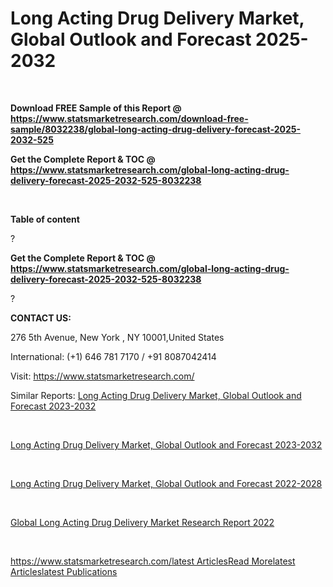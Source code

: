 <h1>Long Acting Drug Delivery Market, Global Outlook and Forecast 2025-2032</h1><br/><p><strong>Download FREE Sample of this Report @ <a href="https://www.statsmarketresearch.com/download-free-sample/8032238/global-long-acting-drug-delivery-forecast-2025-2032-525">https://www.statsmarketresearch.com/download-free-sample/8032238/global-long-acting-drug-delivery-forecast-2025-2032-525</a></strong></p>
 
 
 
 <div><b>Get the Complete Report & TOC @ <a href="https://www.statsmarketresearch.com/global-long-acting-drug-delivery-forecast-2025-2032-525-8032238">https://www.statsmarketresearch.com/global-long-acting-drug-delivery-forecast-2025-2032-525-8032238</a></b></div>
 
 
 
 <p><br />
 
 <b>Table of content</b></p>
 
 
 
 <p>? </p>
 
 
 
 <div><b>Get the Complete Report & TOC @ <a href="https://www.statsmarketresearch.com/global-long-acting-drug-delivery-forecast-2025-2032-525-8032238">https://www.statsmarketresearch.com/global-long-acting-drug-delivery-forecast-2025-2032-525-8032238</a></b></div>
 
 
 
 <p>? </p>
 
 
 
 <p><b>CONTACT US:</b><br />
 
 276 5th Avenue, New York , NY 10001,United States<br />
 
 International: (+1) 646 781 7170 / +91 8087042414<br />
 
 Visit: <a href="https://www.statsmarketresearch.com/">https://www.statsmarketresearch.com/</a><br />
 
 Similar Reports: <a href="https://www.statsmarketresearch.com/global-long-acting-drug-delivery-forecast-2025-2032-525-8032238">Long Acting Drug Delivery Market, Global Outlook and Forecast 2023-2032</a><br />
 
 <br />
 
 <a href="https://www.statsmarketresearch.com/global-long-acting-drug-delivery-forecast-2025-2032-525-8032238">Long Acting Drug Delivery Market, Global Outlook and Forecast 2023-2032</a><br />
 
 <br />
 
 <a href="https://www.statsmarketresearch.com/global-long-acting-drug-delivery-forecast-2025-2032-525-8032238">Long Acting Drug Delivery Market, Global Outlook and Forecast 2022-2028</a><br />
 
 <br />
 
 <a href="https://www.statsmarketresearch.com/global-long-acting-drug-delivery-forecast-2025-2032-525-8032238">Global Long Acting Drug Delivery Market Research Report 2022</a><br />
 
 <br />
 
 <a href="https://gyeongbokgung.com">https://www.statsmarketresearch.com/</a><a href="https://hallyeomaritime.com">latest Articles</a><a href="https://jingwansa.com">Read More</a><a href="https://nguoiviet.jp/">latest Articles</a><a href="https://www.intelmarketresearch.com/">latest Publications</a></p>